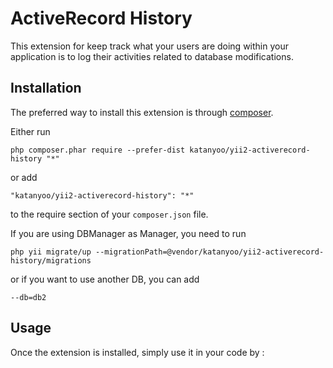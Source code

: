 ActiveRecord History
====================
This extension for keep track what your users are doing within your application is to log their activities related to database modifications.

Installation
------------

The preferred way to install this extension is through [composer](http://getcomposer.org/download/).

Either run

```
php composer.phar require --prefer-dist katanyoo/yii2-activerecord-history "*"
```

or add

```
"katanyoo/yii2-activerecord-history": "*"
```

to the require section of your `composer.json` file.

If you are using DBManager as Manager, you need to run

```
php yii migrate/up --migrationPath=@vendor/katanyoo/yii2-activerecord-history/migrations
```
or if you want to use another DB, you can add

```
--db=db2
```


Usage
-----

Once the extension is installed, simply use it in your code by  :

```php

```
